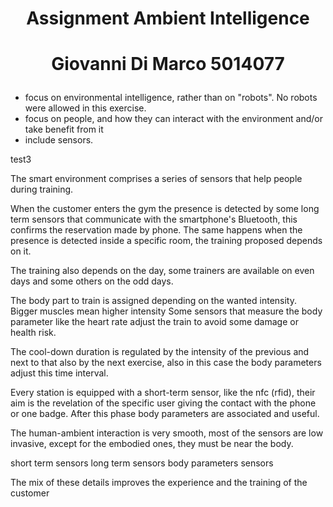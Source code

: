 # <p align=center>Assignment Ambient Intelligence </p>
# <p align=center>Giovanni Di Marco 5014077 </p>

- focus on environmental intelligence, rather than on "robots". No robots were allowed in this exercise.
- focus on people, and how they can interact with the environment and/or take benefit from it
- include sensors.

test3

The smart environment comprises a series of sensors that help people during training.

When the customer enters the gym the presence is detected by some long term sensors that communicate with the smartphone's Bluetooth, this confirms the reservation made by phone. The same happens when the presence is detected inside a specific room, the training proposed depends on it.

The training also depends on the day, some trainers are available on even days and some others on the odd days.

The body part to train is assigned depending on the wanted intensity. Bigger muscles mean higher intensity Some sensors that measure the body parameter like the heart rate adjust the train to avoid some damage or health risk.

The cool-down duration is regulated by the intensity of the previous and next to that also by the next exercise, also in this case the body parameters adjust this time interval. 

Every station is equipped with a short-term sensor, like the nfc (rfid), their aim is the revelation of the specific user giving the contact with the phone or one badge. After this phase body parameters are associated and useful.

The human-ambient interaction is very smooth, most of the sensors are low invasive, except for the embodied ones, they must be near the body.


short term sensors
long term sensors
body parameters sensors



The mix of these details improves the experience and the training of the customer










